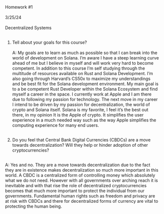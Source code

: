 <html>


<body>

Homework #1 
<br><br>
3/25/24
<br><br>
Decentralized Systems
<br><br>
1. Tell about your goals for this course?
<br><br>
A: My goals are to learn as much as possible so that I can break into the world of development on Solana. I’m aware I have a steep learning curve ahead of me but I believe in myself and will work very hard to become competent. In addition to this course I’m self studying through the multitude of resources available on Rust and Solana Development. I’m also going through Harvard’s CS50x to maximize my understandings and be best fit for the Solana development environment. My main goal is to a be competent Rust Developer within the Solana Ecosystem and find myself a career in the space. I currently work at Apple and I am there due to following my passion for technology. The next move in my career I intend to be driven by my passion for decentralization, the world of crypto and Solana itself. Solana is my favorite, I feel it’s the best out there, in my opinion It is the Apple of crypto. It simplifies the user experience in a much needed way such as the way Apple simplifies the computing experience for many end users. 
<br><br>

2. Do you feel that Central Bank Digital Currencies (CBDCs) are a move towards decentralization? Will they help or hinder adoption of other cryptocurrencies?
<br><br>

A: Yes and no. They are a move towards decentralization due to the fact they are in existence makes decentralization so much more important in this world. A CBDC is a centralized form of controlling money which absolutely what we do not need. However with all governments over arching reach it is inevitable and with that rise the role of decentralized cryptocurrencies becomes that much more important to protect the individual from our governments. Fundamental human rights such as freedom and privacy are at risk with CBDCs and there for decentralized forms of currency are vital to protecting the human being.
<br><br>
</body>
</html>